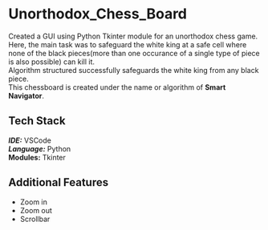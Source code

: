 # Unorthodox_Chess_Board 
Created a GUI using Python Tkinter module for an unorthodox chess game. \
Here, the main task was to safeguard the white king at a safe cell where none of the black pieces(more than one occurance of a single type of piece is also possible) can kill it. \
Algorithm structured successfully safeguards the white king from any black piece.\
This chessboard is created under the name or algorithm of **Smart Navigator**.

## Tech Stack
***IDE:*** VSCode \
***Language:***  Python \
**Modules:** Tkinter 
## Additional Features
* Zoom in 
* Zoom out 
* Scrollbar
